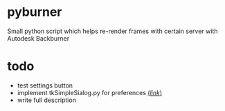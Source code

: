 # pyburner
Small python script which helps re-render frames with certain server with Autodesk Backburner

# todo
* test settings button
* implement tkSimpleSialog.py for preferences [(_link_)](http://effbot.org/tkinterbook/tkinter-dialog-windows.htm)
* write full description
